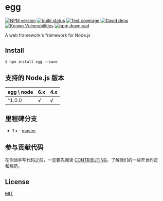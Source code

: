 # egg

[![NPM version][npm-image]][npm-url]
[![build status][travis-image]][travis-url]
[![Test coverage][codecov-image]][codecov-url]
[![David deps][david-image]][david-url]
[![Known Vulnerabilities][snyk-image]][snyk-url]
[![npm download][download-image]][download-url]

[npm-image]: https://img.shields.io/npm/v/egg.svg?style=flat-square
[npm-url]: https://npmjs.org/package/egg
[travis-image]: https://img.shields.io/travis/eggjs/egg.svg?style=flat-square
[travis-url]: https://travis-ci.org/eggjs/egg
[codecov-image]: https://codecov.io/gh/eggjs/egg/branch/master/graph/badge.svg
[codecov-url]: https://codecov.io/gh/eggjs/egg
[david-image]: https://img.shields.io/david/eggjs/egg.svg?style=flat-square
[david-url]: https://david-dm.org/eggjs/egg
[snyk-image]: https://snyk.io/test/npm/egg/badge.svg?style=flat-square
[snyk-url]: https://snyk.io/test/npm/egg
[download-image]: https://img.shields.io/npm/dm/egg.svg?style=flat-square
[download-url]: https://npmjs.org/package/egg

A web framework's framework for Node.js

## Install

```$
$ npm install egg --save
```

## 支持的 Node.js 版本

egg \ node | 6.x | 4.x
---        | --- | ---
^1.0.0     | √   | √

## 里程碑分支

- 1.x - [master](https://github.com/eggjs/egg/tree/master)

## 参与贡献代码

在你动手写代码之前，一定要先阅读 [CONTRIBUTING](CONTRIBUTING.md)，了解我们的一些开发约定和规范。

## License

[MIT](LICENSE)
